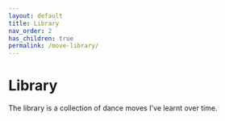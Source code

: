 ```yaml
---
layout: default
title: Library
nav_order: 2
has_children: true
permalink: /move-library/
---
```


# Library

The library is a collection of dance moves I've learnt over time.
